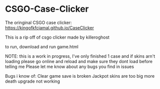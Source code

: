 # CSGO-Case-Clicker

The oringinal CSGO case clicker: https://kingofkfcjamal.github.io/CaseClicker

This is a rip off of csgo clicker made by killeroghost

to run, download and run game.html

NOTE: this is a work in progress, I've only finished 1 case and if skins arn't loading please go online and reload and make sure they dont load before telling me
Please let me know about any bugs you find in issues 

Bugs i know of:
Clear game save is broken
Jackpot skins are too big
more death upgrade not working
